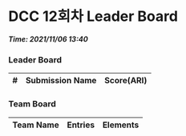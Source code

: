# DCC 12회차 Leader Board
***Time: 2021/11/06 13:40***

### Leader Board

|#|Submission Name|Score(ARI)|
|:---:|:---:|:---:|

### Team Board

|Team Name|Entries|Elements|
|:---:|:---:|:---:|

